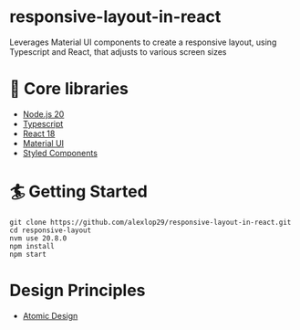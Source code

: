 # responsive-layout-in-react
Leverages Material UI components to create a responsive layout, using Typescript and React, that adjusts to various screen sizes

# 🔧 Core libraries
- [Node.js 20](https://nodejs.org/en)
- [Typescript](https://www.typescriptlang.org)
- [React 18](https://react.dev)
- [Material UI](https://mui.com/material-ui/)
- [Styled Components](https://styled-components.com)

# 🏄 Getting Started
```
git clone https://github.com/alexlop29/responsive-layout-in-react.git
cd responsive-layout
nvm use 20.8.0
npm install
npm start
```

# Design Principles
- [Atomic Design](https://github.com/danilowoz/react-atomic-design)

